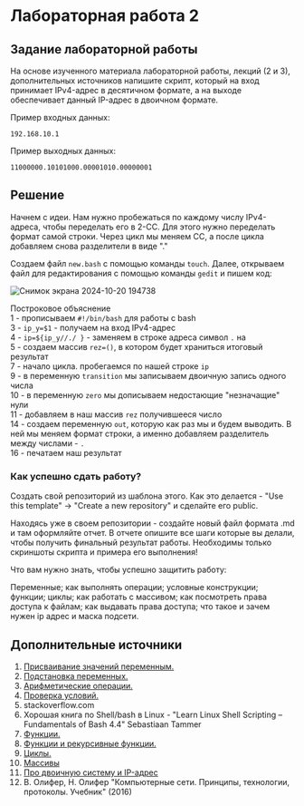 # Лабораторная работа 2
## Задание лабораторной работы

На основе изученного материала лабораторной работы, лекций (2 и 3), дополнительных источников напишите скрипт, который на вход принимает IPv4-адрес в десятичном формате, а на выходе обеспечивает данный IP-адрес в двоичном формате.

Пример входных данных:

```192.168.10.1```

Пример выходныx данных:

```11000000.10101000.00001010.00000001```  

## Решение  

Начнем с идеи. Нам нужно пробежаться по каждому числу IPv4-адреса, чтобы переделать его в 2-СС. Для этого нужно переделать формат самой строки. Через цикл мы меняем СС, а после цикла добавляем снова разделители в виде "."  

Создаем файл `new.bash` с помощью команды `touch`. Далее, открываем файл для редактирования с помощью команды `gedit` и пишем код:  

![Снимок экрана 2024-10-20 194738](https://github.com/user-attachments/assets/2518e53a-020b-4b4e-af43-96b9f5facd7c)


Построковое объяснение  
1 - прописываем `#!/bin/bash` для работы с bash  
3 - `ip_y=$1` - получаем на вход IPv4-адрес  
4 - `ip=${ip_y//./ }` - заменяем в строке адреса символ `.` на ` `  
5 - создаем массив `rez=()`, в котором будет храниться итоговый результат  
7 - начало цикла. пробегаемся по нашей строке `ip`  
9 - в переменную `transition` мы записываем двоичную запись одного числа  
10 - в переменную `zero` мы дописываем недостающие "незначащие" нули  
11 - добавляем в наш массив `rez` получившееся число  
14 - создаем переменную `out`, которую как раз мы и будем выводить. В ней мы меняем формат строки, а именно добавляем разделитель между числами - `.`  
16 - печатаем наш результат  

### Как успешно сдать работу?

Создать свой репозиторий из шаблона этого. Как это делается - "Use this template" -> "Create a new repository" и сделайте его public. 

Находясь уже в своем репозитории - создайте новый файл формата .md и там оформляйте отчет. В отчете опишите все шаги которые вы делали, чтобы получить финальный результат работы. Необходимы только скриншоты скрипта и примера его выполнения!

Что вам нужно знать, чтобы успешно защитить работу:

Переменные; как выполнять операции; условные конструкции; функции; циклы; как работать с массивом; как посмотреть права доступа к файлам; как выдавать права доступа; что такое и зачем нужен ip адрес и маска подсети.

## Дополнительные источники

1. [Присваивание значений переменным.](https://se.ifmo.ru/~ad/Documentation/ABS_Guide_ru.html#VARASSIGNMENT)
2. [Подстановка переменных.](https://se.ifmo.ru/~ad/Documentation/ABS_Guide_ru.html#VARSUBN)
3. [Арифметические операции.](https://se.ifmo.ru/~ad/Documentation/ABS_Guide_ru.html#ARITHEXP)
4. [Проверка условий.](https://se.ifmo.ru/~ad/Documentation/ABS_Guide_ru.html#TESTS)
5. stackoverflow.com
6. Хорошая ĸнига по Shell/bash в Linux - "Learn Linux Shell Scripting – Fundamentals of Bash 4.4" Sebastiaan
Tammer
7. [Функции.](https://se.ifmo.ru/~ad/Documentation/ABS_Guide_ru.html#FUNCTIONS)
8. [Функции и рекурсивные функции.](https://habr.com/ru/company/ruvds/blog/327248/)
9. [Циклы.](https://se.ifmo.ru/~ad/Documentation/ABS_Guide_ru.html#LOOPS)
10. [Массивы](https://se.ifmo.ru/~ad/Documentation/ABS_Guide_ru.html#ARRAYS)
11. [Про двоичную систему и IP-адрес](https://zametkinapolyah.ru/kompyuternye-seti/4-4-dvoichnye-chisla-i-dvoichnaya-sistema-schisleniya-perevod-chisla-v-dvoichnuyu-sistemu-schisleniya-iz-desyatichnoj.html)
12.  В. Олифер, Н. Олифер "Компьютерные сети. Принципы, технологии, протоколы. Учебник" (2016)
